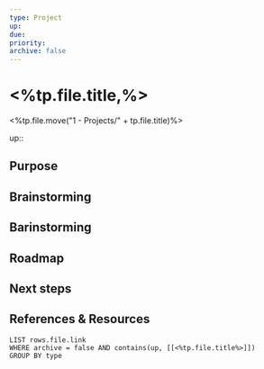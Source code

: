 ```yaml
---
type: Project
up: 
due: 
priority: 
archive: false
---
```

# <%tp.file.title,%>
<%tp.file.move("1 - Projects/" + tp.file.title)%>

up:: 

## Purpose


## Brainstorming


## Barinstorming


## Roadmap


## Next steps


## References & Resources
```dataview
LIST rows.file.link
WHERE archive = false AND contains(up, [[<%tp.file.title%>]])
GROUP BY type
```